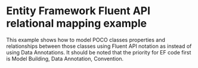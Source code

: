 # Entity Framework Fluent API relational mapping example
This example shows how to model POCO classes properties and relationships between those classes using Fluent API notation as instead of
using Data Annotations. It should be noted that the priority for EF code first is Model Building, Data Annotation, Convention.

